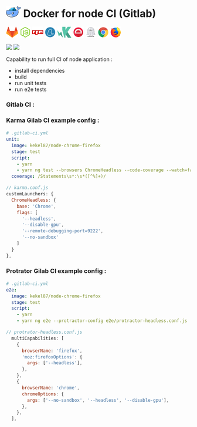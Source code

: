 # ![Docker](https://raw.githubusercontent.com/kekel87/readme-images/master/docker.png) Docker for node CI (Gitlab)

![gitlab](https://raw.githubusercontent.com/kekel87/readme-images/master/gitlab.png) ![node](https://raw.githubusercontent.com/kekel87/readme-images/master/node.png) ![npm](https://raw.githubusercontent.com/kekel87/readme-images/master/npm.png) ![yarn](https://raw.githubusercontent.com/kekel87/readme-images/master/yarn.png) ![karma](https://raw.githubusercontent.com/kekel87/readme-images/master/karma.png) ![protractor](https://raw.githubusercontent.com/kekel87/readme-images/master/protractor.png) ![phantomjs](https://raw.githubusercontent.com/kekel87/readme-images/master/phantomjs.png) ![chrome](https://raw.githubusercontent.com/kekel87/readme-images/master/chrome.png) ![firefox](https://raw.githubusercontent.com/kekel87/readme-images/master/firefox.png)

[![](https://images.microbadger.com/badges/version/kekel87/node-chrome-firefox.svg)](https://microbadger.com/images/kekel87/node-chrome-firefox 'Get your own version badge on microbadger.com') [![](https://images.microbadger.com/badges/image/kekel87/node-chrome-firefox.svg)](https://microbadger.com/images/kekel87/node-chrome-firefox 'Get your own image badge on microbadger.com')

Capability to run full CI of node application :

- install dependencies
- build
- run unit tests
- run e2e tests

### Gitlab CI :

### Karma Gilab CI example config :

```yml
# .gitlab-ci.yml
unit:
  image: kekel87/node-chrome-firefox
  stage: test
  script:
    - yarn
    - yarn ng test --browsers ChromeHeadless --code-coverage --watch=false --progress=false
  coverage: /Statements\s*:\s*([^%]+)/
```

```javascript
// karma.conf.js
customLaunchers: {
  ChromeHeadless: {
    base: 'Chrome',
    flags: [
      '--headless',
      '--disable-gpu',
      '--remote-debugging-port=9222',
      '--no-sandbox'
    ]
  }
},
```

### Protrator Gilab CI example config :

```yml
# .gitlab-ci.yml
e2e:
  image: kekel87/node-chrome-firefox
  stage: test
  script:
    - yarn  
    - yarn ng e2e --protractor-config e2e/protractor-headless.conf.js
```

```javascript
// protrator-headless.conf.js
  multiCapabilities: [
    {
      browserName: 'firefox',
      'moz:firefoxOptions': {
        args: ['--headless'],
      },
    },
    {
      browserName: 'chrome',
      chromeOptions: {
        args: ['--no-sandbox', '--headless', '--disable-gpu'],
      },
    },
  ],
```
